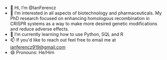 - 👋 Hi, I’m @IanFerencz
- 👀 I’m interested in all aspects of biotechnology and pharmaceuticals. My PhD research focused on enhancing homologous recombination in CRISPR systems as a way to make more desired genetic modifications and reduce adverse effects. 
- 🌱 I’m currently learning how to use Python, SQL and R
- 📫 If you'd like to reach out feel free to email me at ianferencz919@gmail.com
- 😄 Pronouns: He/Him

<!---
IanFerencz/IanFerencz is a ✨ special ✨ repository because its `README.md` (this file) appears on your GitHub profile.
You can click the Preview link to take a look at your changes.
--->
